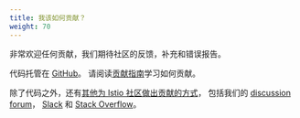 ```yaml
---
title: 我该如何贡献？
weight: 70
---
```


非常欢迎任何贡献，我们期待社区的反馈，补充和错误报告。

代码托管在 [GitHub](https://github.com/istio)。
请阅读[贡献指南](https://github.com/istio/community/blob/master/CONTRIBUTING.md)学习如何贡献。

除了代码之外，还有[其他为 Istio 社区做出贡献的方式](/zh/get-involved/)，
包括我们的 [discussion forum](https://discuss.istio.io)，
[Slack](https://istio.slack.com) 和 [Stack Overflow](https://stackoverflow.com/questions/tagged/istio)。

